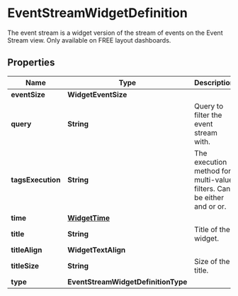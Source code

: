 

# EventStreamWidgetDefinition

The event stream is a widget version of the stream of events on the Event Stream view. Only available on FREE layout dashboards.
## Properties

Name | Type | Description | Notes
------------ | ------------- | ------------- | -------------
**eventSize** | **WidgetEventSize** |  |  [optional]
**query** | **String** | Query to filter the event stream with. | 
**tagsExecution** | **String** | The execution method for multi-value filters. Can be either and or or. |  [optional]
**time** | [**WidgetTime**](WidgetTime.md) |  |  [optional]
**title** | **String** | Title of the widget. |  [optional]
**titleAlign** | **WidgetTextAlign** |  |  [optional]
**titleSize** | **String** | Size of the title. |  [optional]
**type** | **EventStreamWidgetDefinitionType** |  | 



